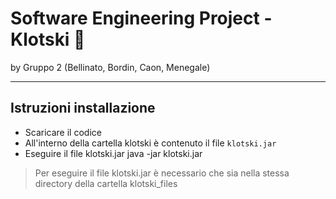 # Software Engineering Project - Klotski 🧩
by Gruppo 2 (Bellinato, Bordin, Caon, Menegale)

---

## Istruzioni installazione 
* Scaricare il codice 
* All'interno della cartella klotski è contenuto il file `klotski.jar`
* Eseguire il file klotski.jar java -jar klotski.jar
> Per eseguire il file klotski.jar è necessario che sia nella stessa directory della cartella klotski_files 
